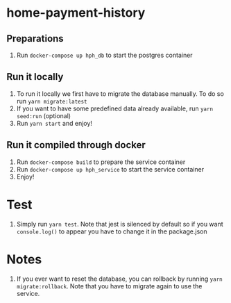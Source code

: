 # home-payment-history


## Preparations
1. Run `docker-compose up hph_db` to start the postgres container

## Run it locally
1. To run it locally we first have to migrate the database manually. To do so run `yarn migrate:latest`
2. If you want to have some predefined data already available, run `yarn seed:run` (optional)
3. Run `yarn start` and enjoy!

## Run it compiled through docker
1. Run `docker-compose build` to prepare the service container
2. Run `docker-compose up hph_service` to start the service container
3. Enjoy!

# Test
1. Simply run `yarn test`. Note that jest is silenced by default so if you want `console.log()` to appear you have to change it in the package.json
# Notes 
1. If you ever want to reset the database, you can rollback by running `yarn migrate:rollback`. Note that you have to migrate again to use the service.